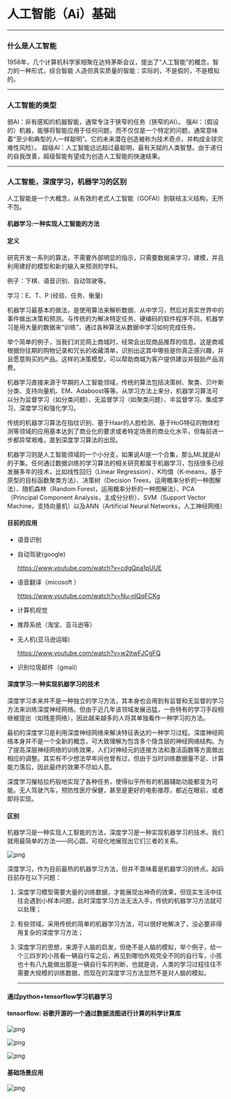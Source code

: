 # 

# 人工智能（Ai）基础

---
### 什么是人工智能
1956年，几个计算机科学家相聚在达特茅斯会议，提出了“人工智能”的概念，智力的一种形式，综合智能 人造但真实质量的智能：实际的，不是假的，不是模拟的。

----



### 人工智能的类型
弱AI：非有感知的机器智能，通常专注于狭窄的任务（狭窄的AI）。
强AI：（假设的）机器，能够将智能应用于任何问题，而不仅仅是一个特定的问题，通常意味着“至少和典型的人一样聪明”。它的未来潜在创造被称为技术奇点，并构成全球灾难性风险）。
超级AI：人工智能远远超过最聪明，最有天赋的人类智慧。由于递归的自我改善，超级智能有望成为创造人工智能的快速结果。

-----



### 人工智能，深度学习，机器学习的区别

人工智能是一个大概念，从有效的老式人工智能（GOFAI）到联结主义结构，无所不包。

#### 机器学习:一种实现人工智能的方法

#### 定义

研究开发一系列的算法，不需要外部明显的指示，只需要数据来学习，建模，并且利用建好的模型和新的输入来预测的学科。

例子：下棋、语音识别、自动驾驶等。

学习：E、T、P (经验、任务、衡量)

机器学习最基本的做法，是使用算法来解析数据、从中学习，然后对真实世界中的事件做出决策和预测。与传统的为解决特定任务、硬编码的软件程序不同，机器学习是用大量的数据来“训练”，通过各种算法从数据中学习如何完成任务。

举个简单的例子，当我们浏览网上商城时，经常会出现商品推荐的信息。这是商城根据你往期的购物记录和冗长的收藏清单，识别出这其中哪些是你真正感兴趣，并且愿意购买的产品。这样的决策模型，可以帮助商城为客户提供建议并鼓励产品消费。

机器学习直接来源于早期的人工智能领域，传统的算法包括决策树、聚类、贝叶斯分类、支持向量机、EM、Adaboost等等。从学习方法上来分，机器学习算法可以分为监督学习（如分类问题）、无监督学习（如聚类问题）、半监督学习、集成学习、深度学习和强化学习。

传统的机器学习算法在指纹识别、基于Haar的人脸检测、基于HoG特征的物体检测等领域的应用基本达到了商业化的要求或者特定场景的商业化水平，但每前进一步都异常艰难，直到深度学习算法的出现。

机器学习则是人工智能领域的一个小分支，如果说AI是一个合集，那么ML就是AI的子集。任何通过数据训练的学习算法的相关研究都属于机器学习，包括很多已经发展多年的技术，比如线性回归（Linear Regression）、K均值（K-means，基于原型的目标函数聚类方法）、决策树（Decision Trees，运用概率分析的一种图解法）、随机森林（Random Forest，运用概率分析的一种图解法）、PCA（Principal Component Analysis，主成分分析）、SVM（Support Vector Machine，支持向量机）以及ANN（Artificial Neural Networks，人工神经网络）

#### 目前的应用

* 语音识别

*  自动驾驶(google)

    https://www.youtube.com/watch?v=cdgQpa1pUUE

* 语音翻译（micosoft ）

    https://www.youtube.com/watch?v=Nu-nlQqFCKg

* 计算机视觉

* 推荐系统（淘宝、亚马逊等）

* 无人机(亚马逊运输)

    https://www.youtube.com/watch?v=w2itwFJCgFQ

* 识别垃圾邮件（gmail）



#### 深度学习:一种实现机器学习的技术

深度学习本来并不是一种独立的学习方法，其本身也会用到有监督和无监督的学习方法来训练深度神经网络。但由于近几年该领域发展迅猛，一些特有的学习手段相继被提出（如残差网络），因此越来越多的人将其单独看作一种学习的方法。

最初的深度学习是利用深度神经网络来解决特征表达的一种学习过程。深度神经网络本身并不是一个全新的概念，可大致理解为包含多个隐含层的神经网络结构。为了提高深层神经网络的训练效果，人们对神经元的连接方法和激活函数等方面做出相应的调整。其实有不少想法早年间也曾有过，但由于当时训练数据量不足、计算能力落后，因此最终的效果不尽如人意。

深度学习摧枯拉朽般地实现了各种任务，使得似乎所有的机器辅助功能都变为可能。无人驾驶汽车，预防性医疗保健，甚至是更好的电影推荐，都近在眼前，或者即将实现。

#### 区别

机器学习是一种实现人工智能的方法，深度学习是一种实现机器学习的技术。我们就用最简单的方法——同心圆，可视化地展现出它们三者的关系。

![png](http://p3.pstatp.com/large/403a0003c8a5361f5355)

深度学习，作为目前最热的机器学习方法，但并不意味着是机器学习的终点。起码目前存在以下问题：

1. 深度学习模型需要大量的训练数据，才能展现出神奇的效果，但现实生活中往往会遇到小样本问题，此时深度学习方法无法入手，传统的机器学习方法就可以处理；

2. 有些领域，采用传统的简单的机器学习方法，可以很好地解决了，没必要非得用复杂的深度学习方法；

3. 深度学习的思想，来源于人脑的启发，但绝不是人脑的模拟，举个例子，给一个三四岁的小孩看一辆自行车之后，再见到哪怕外观完全不同的自行车，小孩也十有八九能做出那是一辆自行车的判断，也就是说，人类的学习过程往往不需要大规模的训练数据，而现在的深度学习方法显然不是对人脑的模拟。

   ------


#### 通过python+tensorflow学习机器学习



#### tensorflow: 谷歌开源的一个通过数据流图进行计算的科学计算库



![png](https://wx3.sinaimg.cn/large/0071Dyx4gy1fv4lzsbty9j30tf0evadg.jpg)



![png](https://wx2.sinaimg.cn/large/0071Dyx4gy1fv4lzt479ej30pi0gxq8t.jpg)



![png](https://wx1.sinaimg.cn/large/0071Dyx4gy1fv4lzthq1kj30l60ev0uy.jpg)



#### 基础场景应用

![png](https://wx2.sinaimg.cn/large/0071Dyx4gy1fv4m76hkz6j30g60d40uh.jpg)



